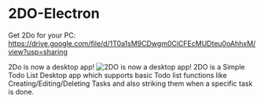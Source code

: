 # 2DO-Electron
Get 2Do for your PC: https://drive.google.com/file/d/1T0a1sM9CDwgm0CiCFEcMUDteu0oAhhxM/view?usp=sharing

2Do is now a desktop app!
![2DO is now a desktop app!](https://user-images.githubusercontent.com/52719271/97878268-6b4b2300-1d44-11eb-85a6-00700094bae6.jpg)
2DO is a Simple Todo List Desktop app which supports basic Todo list functions like Creating/Editing/Deleting Tasks and also striking them when a specific task is done. 

